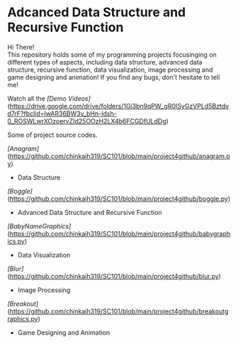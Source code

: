 # Adcanced Data Structure and Recursive Function
Hi There!\
This repository holds some of my programming projects focusinging on different types of aspects, including data structure, advanced data structure, recursive function, data visualization, image processing and game designing and animation!
If you find any bugs, don't hesitate to tell me!


Watch all the *[Demo Videos]*(https://drive.google.com/drive/folders/1Gi3bn9qPW_gR0ISyGzVPLd5Bztdvd7rF?fbclid=IwAR36BW3v_bHn-Idsh-0_ROSWLwrXOzoervZId25OOzH2LX4b6FCGDfULdDg)



Some of project source codes.

*[Anagram]*(https://github.com/chinkaih319/SC101/blob/main/project4github/anagram.py)
  * Data Structure

*[Boggle]*(https://github.com/chinkaih319/SC101/blob/main/project4github/boggle.py)
  * Advanced Data Structure and Recursive Function


*[BabyNameGraphics]*(https://github.com/chinkaih319/SC101/blob/main/project4github/babygraphics.py)
  * Data Visualization

*[Blur]*(https://github.com/chinkaih319/SC101/blob/main/project4github/blur.py)
  * Image Processing

*[Breakout]*(https://github.com/chinkaih319/SC101/blob/main/project4github/breakoutgraphics.py)
  * Game Designing and Animation
